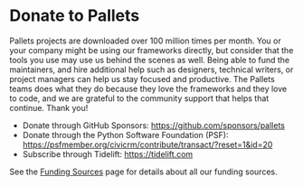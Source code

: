 # Donate to Pallets

Pallets projects are downloaded over 100 million times per month. You or your
company might be using our frameworks directly, but consider that the tools you
use may use us behind the scenes as well. Being able to fund the maintainers,
and hire additional help such as designers, technical writers, or project
managers can help us stay focused and productive. The Pallets teams does what
they do because they love the frameworks and they love to code, and we are
grateful to the community support that helps that continue. Thank you!

* Donate through GitHub Sponsors: <https://github.com/sponsors/pallets>
* Donate through the Python Software Foundation (PSF): <https://psfmember.org/civicrm/contribute/transact/?reset=1&id=20>
* Subscribe through Tidelift: <https://tidelift.com>

See the [Funding Sources](funding.md) page for details about all our funding
sources.
